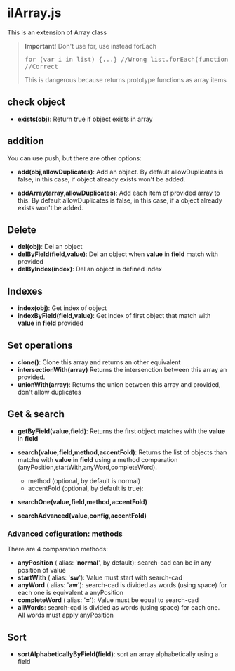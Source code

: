 # ilArray.js
This is an extension of Array class

> **Important!**
> Don't use for, use instead forEach <pre>for (var i in list) {...} //Wrong
> list.forEach(function(item){...}) //Correct</pre> This is dangerous because returns prototype functions as array items


## check object

* **exists(obj)**: Return true if object exists in array

## addition
You can use push, but there are other options:

* **add(obj,allowDuplicates)**: Add an object. By default allowDuplicates is false, in this case, if object already exists won't be added.

* **addArray(array,allowDuplicates)**: Add each item of provided array to this. By default allowDuplicates is false, in this case, if a object already exists won't be added.

## Delete
* **del(obj)**: Del an object
* **delByField(field,value)**: Del an object when **value** in **field** match with provided
* **delByIndex(index)**: Del an object in defined index

## Indexes
* **index(obj)**: Get index of object
* **indexByField(field,value)**: Get index of first object that match with **value** in **field** provided

## Set operations
* **clone()**: Clone this array and returns an other equivalent
* **intersectionWith(array)** Returns the intersenction between this array an provided.
* **unionWith(array)**: Returns the union between this array and provided, don't allow duplicates

## Get & search
* **getByField(value,field)**: Returns the first object matches with the **value** in **field**

* **search(value,field,method,accentFold)**: Returns the list of objects than matche with **value** in **field** using a method comparation (anyPosition,startWith,anyWord,completeWord). 

	* method (optional, by default is normal)
	* accentFold (optional, by default is true):  

* **searchOne(value,field,method,accentFold)**
* **searchAdvanced(value,config,accentFold)**

### Advanced cofiguration: methods

There are 4 comparation methods:
* **anyPosition** ( alias: '**normal**', by default): search-cad can be in any position of value
* **startWith** ( alias: '**sw**'): Value must start with search-cad
* **anyWord** ( alias: '**aw**'): search-cad is divided as words (using space) for each one is equivalent a anyPosition
* **completeWord** ( alias: '**=**'): Value must be equal to search-cad
* **allWords**:  search-cad is divided as words (using space) for each one. All words must apply anyPosition

## Sort
* **sortAlphabeticallyByField(field)**: sort an array alphabetically using a field